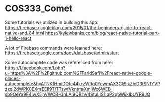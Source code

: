 # COS333_Comet
Some tutorials we utilized in building this app:
https://firebase.googleblog.com/2016/01/the-beginners-guide-to-react-native-and_84.html
https://kylewbanks.com/blog/react-native-tutorial-part-1-hello-react

A lot of Firebase commands were learned here:
https://firebase.google.com/docs/database/admin/start

Some autocomplete code was referenced from here: https://l.facebook.com/l.php?u=https%3A%2F%2Fgithub.com%2FFaridSafi%2Freact-native-google-places-autocomplete&h=ATNKfHmiDOfc44kczWRq0YewmAX3CkSikZicD3tSNfYVPzzqi2dWPK0EXmjEEIl9TITTswfVkntmsXmjWc6WEB-sb9OeYa9E4IwX5jnVWCB-GhLAl9QBmV4StuLIS1IqP2qbW6kIbUYR9JQ


